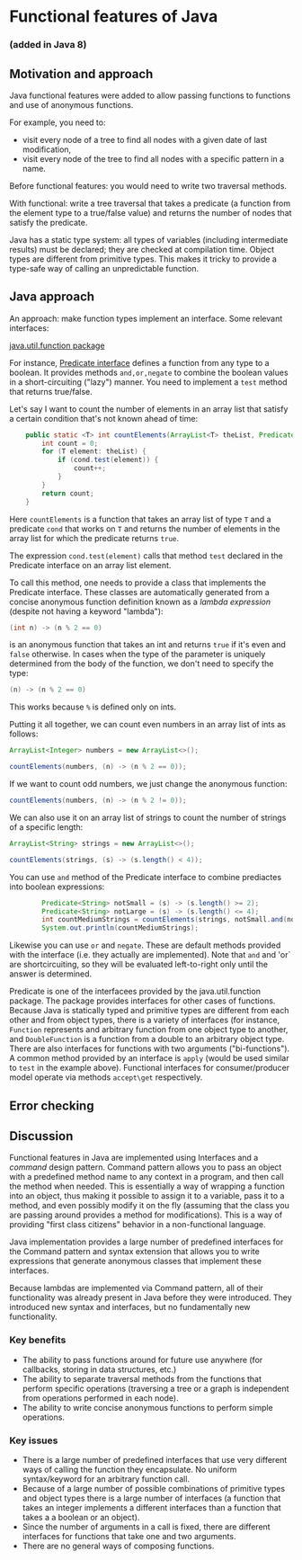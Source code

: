 # Functional features of Java 
### (added in Java 8)

## Motivation and approach
Java functional features were added to allow passing functions to functions and use of anonymous functions. 

For example, you need to: 

  * visit every node of a tree to find all nodes with a given date of last modification,
  * visit every node of the tree to find all nodes with a specific pattern in a name.

Before functional features: you would need to write two traversal methods. 

With functional: write a tree traversal that takes a predicate (a function from the element type to a true/false value) and returns the number of nodes that satisfy the predicate. 

Java has a static type system: all types of variables (including intermediate results) must be declared; they are checked at compilation time. Object types are different from primitive types. This makes it tricky to provide a type-safe way of calling an unpredictable function.

## Java approach

An approach: make function types implement an interface. Some relevant interfaces:

[java.util.function package](https://docs.oracle.com/javase/8/docs/api/java/util/function/package-summary.html)

For instance, [Predicate interface](https://docs.oracle.com/javase/8/docs/api/java/util/function/Predicate.html) defines a function from any type to a boolean. It provides methods `and,or,negate` to combine the boolean values in a short-circuiting ("lazy") manner. You need to implement a `test` method that returns true/false. 

Let's say I want to count the number of elements in an array list that satisfy a certain condition that's not known ahead of time: 
```java
	public static <T> int countElements(ArrayList<T> theList, Predicate<T> cond) {
		int count = 0;
		for (T element: theList) {
			if (cond.test(element)) {
				count++;
			}
		}
		return count;
	}
```
Here `countElements` is a function that takes an array list of type `T` and a predicate `cond` that works on `T` and returns the number of elements in the array list for which the predicate returns `true`. 

The expression `cond.test(element)` calls that method `test` declared in the Predicate interface on an array list element. 

To call this method, one needs to provide a class that implements the Predicate interface. These classes are automatically generated from a concise anonymous function definition known as a _lambda expression_ (despite not having a keyword "lambda"):

```java
(int n) -> (n % 2 == 0)
```
is an anonymous function that takes an int and returns `true` if it's even and `false` otherwise. In cases when the type of the parameter is uniquely determined from the body of the function, we don't need to specify the type:
```java
(n) -> (n % 2 == 0)
``` 
This works because `%` is defined only on ints. 

Putting it all together, we can count even numbers in an array list of ints as follows:
```java
ArrayList<Integer> numbers = new ArrayList<>();

countElements(numbers, (n) -> (n % 2 == 0));
``` 
If we want to count odd numbers, we just change the anonymous function: 
```java
countElements(numbers, (n) -> (n % 2 != 0));
```
We can also use it on an array list of strings to count the number of strings of a specific length: 
```java
ArrayList<String> strings = new ArrayList<>();

countElements(strings, (s) -> (s.length() < 4));
```
You can use `and` method of the Predicate interface to combine prediactes into boolean expressions:
```java
		Predicate<String> notSmall = (s) -> (s.length() >= 2);
		Predicate<String> notLarge = (s) -> (s.length() <= 4);
		int countMediumStrings = countElements(strings, notSmall.and(notLarge));
		System.out.println(countMediumStrings); 
```
Likewise you can use `or` and `negate`. These are default methods provided with the interface (i.e. they actually are implemented). Note that `and` and 'or` are shortcircuiting, so they will be evaluated left-to-right only until the answer is determined. 

Predicate is one of the interfacees provided by the java.util.function package. The package provides interfaces for other cases of functions. Because Java is statically typed and primitive types are different from each other and from object types, there is a variety of interfaces (for instance, `Function` represents and arbitrary function from one object type to another, and `DoubleFunction` is a function from a double to an arbitrary object type. There are also interfaces for functions with two arguments ("bi-functions"). A common method provided by an interface is `apply` (would be used similar to `test` in the example above). Functional interfaces for consumer/producer model operate via methods `accept\get` respectively. 

## Error checking

## Discussion
Functional features in Java are implemented using Interfaces and a _command_ design pattern. Command pattern allows you to pass an object with a predefined method name to any context in a program, and then call the method when needed. This is essentially a way of wrapping a function into an object, thus making it possible to assign it to a variable, pass it to a method, and even possibly modify it on the fly (assuming that the class you are passing around provides a method for modifications). This is a way of providing "first class citizens" behavior in a non-functional language. 

Java implementation provides a large number of predefined interfaces for the Command pattern and syntax extension that allows you to write expressions that generate anonymous classes that implement these interfaces. 

Because lambdas are implemented via Command pattern, all of their functionality was already present in Java before they were introduced. They introduced new syntax and interfaces, but no fundamentally new functionality. 

### Key benefits
* The ability to pass functions around for future use anywhere (for callbacks, storing in data structures, etc.)
* The ability to separate traversal methods from the functions that perform specific operations (traversing a tree or a graph is independent from operations performed in each node). 
* The ability to write concise anonymous functions to perform simple operations. 

### Key issues
* There is a large number of predefined interfaces that use very different ways of calling the function they encapsulate. No uniform syntax/keyword for an arbitrary function call. 
* Because of a large number of possible combinations of primitive types and object types there is a large number of interfaces (a function that takes an integer implements a different interfaces than a function that takes a a boolean or an object). 
* Since the number of arguments in a call is fixed, there are different interfaces for functions that take one and two arguments. 
* There are no general ways of composing functions. 










